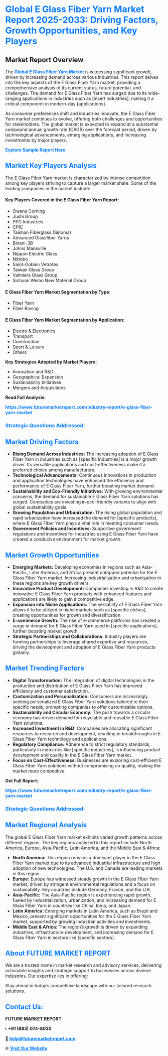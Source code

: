 <h1 style="color: #007BFF;">Global E Glass Fiber Yarn Market Report 2025-2033: Driving Factors, Growth Opportunities, and Key Players</h1>

<section id="overview">
<h2>Market Report Overview</h2>
<p>The <a href="https://www.futuremarketreport.com/industry-report/e-glass-fiber-yarn-market" style="color: #007BFF; text-decoration: none;"><strong>Global E Glass Fiber Yarn Market</strong></a> is witnessing significant growth, driven by increasing demand across various industries. This report delves into the key aspects of the E Glass Fiber Yarn market, providing a comprehensive analysis of its current status, future potential, and challenges. The demand for E Glass Fiber Yarn has surged due to its wide-ranging applications in industries such as [insert industries], making it a critical component in modern-day [applications].</p>
<p>As consumer preferences shift and industries innovate, the E Glass Fiber Yarn market continues to evolve, offering both challenges and opportunities for stakeholders. The global market is expected to expand at a substantial compound annual growth rate (CAGR) over the forecast period, driven by technological advancements, emerging applications, and increasing investments by major players.</p>
</section>

<section id="overview">
<p><a href="https://www.futuremarketreport.com/request-sample/reportId=57145" style="color: #007BFF; text-decoration: none;"><strong>Explore Sample Report Here</strong></a></p>
</section>

<section id="key-players">
<h2 style="color: #007BFF;">Market Key Players Analysis</h2>
<p>The E Glass Fiber Yarn market is characterized by intense competition among key players striving to capture a larger market share. Some of the leading companies in the market include:</p>
<h4>Key Players Covered in the E Glass Fiber Yarn Report:</h4>
<ul><li>Owens Corning</li><li>Jushi Group</li><li>PPG Industries</li><li>CPIC</li><li>Taishan Fiberglass (Sinoma)</li><li>Advanced Glassfiber Yarns</li><li>Binani-3B</li><li>Johns Mansville</li><li>Nippon Electric Glass</li><li>Nittobo</li><li>Saint-Gobain Vetrotex</li><li>Taiwan Glass Group</li><li>Valmiera Glass Group</li><li>Sichuan Weibo New Material Group</li></ul>
<h4>E Glass Fiber Yarn Market Segmentation by Type:</h4>
<ul><li>Fiber Yarn</li><li>Fiber Roving</li></ul>

<h4>E Glass Fiber Yarn Market Segmentation by Application:</h4>
<ul><li>Electro &amp; Electronics</li><li>Transport</li><li>Construction</li><li>Sport &amp; Leisure</li><li>Others</li></ul>
<p><strong>Key Strategies Adopted by Market Players:</strong></p>
<ul>
<li>Innovation and R&D</li>
<li>Geographical Expansion</li>
<li>Sustainability Initiatives</li>
<li>Mergers and Acquisitions</li>
</ul>
</section>

<section>
<p><strong>Read Full Analysis: </strong></p><a href="https://www.futuremarketreport.com/industry-report/e-glass-fiber-yarn-market" style="color: #007BFF; text-decoration: none;"><strong>https://www.futuremarketreport.com/industry-report/e-glass-fiber-yarn-market</strong></a>
<h3 style="color: #007BFF;">Strategic Questions Addressed:</h3>
</section>

<section id="driving-factors">
<h2 style="color: #007BFF;">Market Driving Factors</h2>
<ul>
<li><strong>Rising Demand Across Industries:</strong> The increasing adoption of E Glass Fiber Yarn in industries such as [specific industries] is a major growth driver. Its versatile applications and cost-effectiveness make it a preferred choice among manufacturers.</li>
<li><strong>Technological Advancements:</strong> Continuous innovations in production and application technologies have enhanced the efficiency and performance of E Glass Fiber Yarn, further boosting market demand.</li>
<li><strong>Sustainability and Eco-Friendly Initiatives:</strong> With growing environmental concerns, the demand for sustainable E Glass Fiber Yarn solutions has surged. Companies are investing in eco-friendly variants to align with global sustainability goals.</li>
<li><strong>Growing Population and Urbanization:</strong> The rising global population and rapid urbanization have increased the demand for [specific products], where E Glass Fiber Yarn plays a vital role in meeting consumer needs.</li>
<li><strong>Government Policies and Incentives:</strong> Supportive government regulations and incentives for industries using E Glass Fiber Yarn have created a conducive environment for market growth.</li>
</ul>
</section>

<section id="growth-opportunities">
<h2 style="color: #007BFF;">Market Growth Opportunities</h2>
<ul>
<li><strong>Emerging Markets:</strong> Developing economies in regions such as Asia-Pacific, Latin America, and Africa present untapped potential for the E Glass Fiber Yarn market. Increasing industrialization and urbanization in these regions are key growth drivers.</li>
<li><strong>Innovative Product Development:</strong> Companies investing in R&D to create innovative E Glass Fiber Yarn products with enhanced features and applications are likely to gain a competitive edge.</li>
<li><strong>Expansion into Niche Applications:</strong> The versatility of E Glass Fiber Yarn allows it to be utilized in niche markets such as [specific niches], creating opportunities for growth and diversification.</li>
<li><strong>E-commerce Growth:</strong> The rise of e-commerce platforms has created a surge in demand for E Glass Fiber Yarn used in [specific applications], further boosting market growth.</li>
<li><strong>Strategic Partnerships and Collaborations:</strong> Industry players are forming partnerships to leverage shared expertise and resources, driving the development and adoption of E Glass Fiber Yarn products globally.</li>
</ul>
</section>

<section id="trending-factors">
<h2 style="color: #007BFF;">Market Trending Factors</h2>
<ul>
<li><strong>Digital Transformation:</strong> The integration of digital technologies in the production and distribution of E Glass Fiber Yarn has improved efficiency and customer satisfaction.</li>
<li><strong>Customization and Personalization:</strong> Consumers are increasingly seeking personalized E Glass Fiber Yarn solutions tailored to their specific needs, prompting companies to offer customizable options.</li>
<li><strong>Sustainability and Circular Economy:</strong> The push towards a circular economy has driven demand for recyclable and reusable E Glass Fiber Yarn solutions.</li>
<li><strong>Increased Investment in R&D:</strong> Companies are allocating significant resources to research and development, resulting in breakthroughs in E Glass Fiber Yarn technology and applications.</li>
<li><strong>Regulatory Compliance:</strong> Adherence to strict regulatory standards, particularly in industries like [specific industries], is influencing product development and quality in the E Glass Fiber Yarn market.</li>
<li><strong>Focus on Cost-Effectiveness:</strong> Businesses are exploring cost-efficient E Glass Fiber Yarn solutions without compromising on quality, making the market more competitive.</li>
</ul>
</section>

<section>
<p><strong>Get Full Report: </strong></p><a href="https://www.futuremarketreport.com/industry-report/e-glass-fiber-yarn-market" style="color: #007BFF; text-decoration: none;"><strong>https://www.futuremarketreport.com/industry-report/e-glass-fiber-yarn-market</strong></a>
<h3 style="color: #007BFF;">Strategic Questions Addressed:</h3>
</section>


<section id="regional-analysis">
<h2 style="color: #007BFF;">Market Regional Analysis</h2>
<p>The global E Glass Fiber Yarn market exhibits varied growth patterns across different regions. The key regions analyzed in this report include North America, Europe, Asia-Pacific, Latin America, and the Middle East & Africa:</p>
<ul>
<li><strong>North America:</strong> This region remains a dominant player in the E Glass Fiber Yarn market due to its advanced industrial infrastructure and high adoption of new technologies. The U.S. and Canada are leading markets in this region.</li>
<li><strong>Europe:</strong> Europe has witnessed steady growth in the E Glass Fiber Yarn market, driven by stringent environmental regulations and a focus on sustainability. Key countries include Germany, France, and the U.K.</li>
<li><strong>Asia-Pacific:</strong> The Asia-Pacific region is experiencing rapid growth, fueled by industrialization, urbanization, and increasing demand for E Glass Fiber Yarn in countries like China, India, and Japan.</li>
<li><strong>Latin America:</strong> Emerging markets in Latin America, such as Brazil and Mexico, present significant opportunities for the E Glass Fiber Yarn market, supported by growing industrial activities and investments.</li>
<li><strong>Middle East & Africa:</strong> The region’s growth is driven by expanding industries, infrastructure development, and increasing demand for E Glass Fiber Yarn in sectors like [specific sectors].</li>
</ul>
</section>

<footer>
<h2 style="color: #007BFF;">About FUTURE MARKET REPORT</h2>
<p>We are a trusted name in market research and advisory services, delivering actionable insights and strategic support to businesses across diverse industries. Our expertise lies in offering:</p>

<p>Stay ahead in today’s competitive landscape with our tailored research solutions.</p>

<h2 style="color: #007BFF;">Contact Us:</h2>
<p><strong>FUTURE MARKET REPORT</strong></p>
<p>📞 <strong>+91 (883) 074-8030</strong></p>
<p>📧 <strong><a href="mailto:help@futuremarketreport.com" style="color: #007BFF;">help@futuremarketreport.com</a></strong></p>
<p>🌐 <strong><a href="https://www.futuremarketreport.com/" style="color: #007BFF;">Visit Our Website</a></strong></p>
</footer>